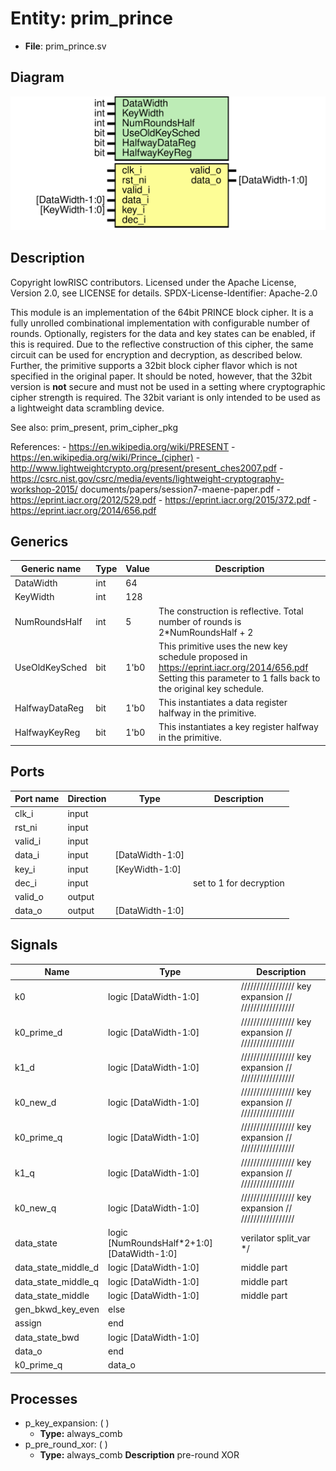 # Entity: prim_prince

- **File**: prim_prince.sv
## Diagram

![Diagram](prim_prince.svg "Diagram")
## Description

 Copyright lowRISC contributors.
 Licensed under the Apache License, Version 2.0, see LICENSE for details.
 SPDX-License-Identifier: Apache-2.0

 This module is an implementation of the 64bit PRINCE block cipher. It is a fully unrolled
 combinational implementation with configurable number of rounds. Optionally, registers for the
 data and key states can be enabled, if this is required. Due to the reflective construction of
 this cipher, the same circuit can be used for encryption and decryption, as described below.
 Further, the primitive supports a 32bit block cipher flavor which is not specified in the
 original paper. It should be noted, however, that the 32bit version is **not** secure and must
 not be used in a setting where cryptographic cipher strength is required. The 32bit variant is
 only intended to be used as a lightweight data scrambling device.

 See also: prim_present, prim_cipher_pkg

 References: - https://en.wikipedia.org/wiki/PRESENT
             - https://en.wikipedia.org/wiki/Prince_(cipher)
             - http://www.lightweightcrypto.org/present/present_ches2007.pdf
             - https://csrc.nist.gov/csrc/media/events/lightweight-cryptography-workshop-2015/
               documents/papers/session7-maene-paper.pdf
             - https://eprint.iacr.org/2012/529.pdf
             - https://eprint.iacr.org/2015/372.pdf
             - https://eprint.iacr.org/2014/656.pdf

## Generics

| Generic name   | Type | Value | Description                                                                                                                                                       |
| -------------- | ---- | ----- | ----------------------------------------------------------------------------------------------------------------------------------------------------------------- |
| DataWidth      | int  | 64    |                                                                                                                                                                   |
| KeyWidth       | int  | 128   |                                                                                                                                                                   |
| NumRoundsHalf  | int  | 5     |  The construction is reflective. Total number of rounds is 2*NumRoundsHalf + 2                                                                                    |
| UseOldKeySched | bit  | 1'b0  |  This primitive uses the new key schedule proposed in https://eprint.iacr.org/2014/656.pdf  Setting this parameter to 1 falls back to the original key schedule.  |
| HalfwayDataReg | bit  | 1'b0  |  This instantiates a data register halfway in the primitive.                                                                                                      |
| HalfwayKeyReg  | bit  | 1'b0  |  This instantiates a key register halfway in the primitive.                                                                                                       |
## Ports

| Port name | Direction | Type            | Description             |
| --------- | --------- | --------------- | ----------------------- |
| clk_i     | input     |                 |                         |
| rst_ni    | input     |                 |                         |
| valid_i   | input     |                 |                         |
| data_i    | input     | [DataWidth-1:0] |                         |
| key_i     | input     | [KeyWidth-1:0]  |                         |
| dec_i     | input     |                 | set to 1 for decryption |
| valid_o   | output    |                 |                         |
| data_o    | output    | [DataWidth-1:0] |                         |
## Signals

| Name                | Type                                       | Description                                            |
| ------------------- | ------------------------------------------ | ------------------------------------------------------ |
| k0                  | logic [DataWidth-1:0]                      | /////////////////  key expansion // /////////////////  |
| k0_prime_d          | logic [DataWidth-1:0]                      | /////////////////  key expansion // /////////////////  |
| k1_d                | logic [DataWidth-1:0]                      | /////////////////  key expansion // /////////////////  |
| k0_new_d            | logic [DataWidth-1:0]                      | /////////////////  key expansion // /////////////////  |
| k0_prime_q          | logic [DataWidth-1:0]                      | /////////////////  key expansion // /////////////////  |
| k1_q                | logic [DataWidth-1:0]                      | /////////////////  key expansion // /////////////////  |
| k0_new_q            | logic [DataWidth-1:0]                      | /////////////////  key expansion // /////////////////  |
| data_state          | logic [NumRoundsHalf*2+1:0][DataWidth-1:0] | verilator split_var */                                 |
| data_state_middle_d | logic [DataWidth-1:0]                      |  middle part                                           |
| data_state_middle_q | logic [DataWidth-1:0]                      |  middle part                                           |
| data_state_middle   | logic [DataWidth-1:0]                      |  middle part                                           |
| gen_bkwd_key_even   | else                                       |                                                        |
| assign              | end                                        |                                                        |
| data_state_bwd      | logic [DataWidth-1:0]                      |                                                        |
| data_o              | end                                        |                                                        |
| k0_prime_q          | data_o                                     |                                                        |
## Processes
- p_key_expansion: (  )
  - **Type:** always_comb
- p_pre_round_xor: (  )
  - **Type:** always_comb
**Description**
 pre-round XOR 
